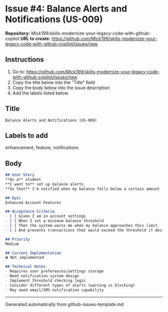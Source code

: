 # Issue #4: Balance Alerts and Notifications (US-009)

**Repository:** Mick199/skills-modernize-your-legacy-code-with-github-copilot
**URL to create:** https://github.com/Mick199/skills-modernize-your-legacy-code-with-github-copilot/issues/new

## Instructions
1. Go to: https://github.com/Mick199/skills-modernize-your-legacy-code-with-github-copilot/issues/new
2. Copy the title below into the "Title" field
3. Copy the body below into the issue description
4. Add the labels listed below

## Title
```
Balance Alerts and Notifications (US-009)
```

## Labels to add
enhancement, feature, notifications

## Body
```markdown
## User Story
**As a** student  
**I want to** set up balance alerts  
**So that** I'm notified when my balance falls below a certain amount  

## Epic
Enhanced Account Features

## Acceptance Criteria
- [ ] Given I am in account settings
- [ ] When I set a minimum balance threshold
- [ ] Then the system warns me when my balance approaches this limit
- [ ] And prevents transactions that would exceed the threshold if desired

## Priority
Medium

## Current Implementation
❌ Not implemented

## Technical Notes
- Requires user preferences/settings storage
- Need notification system design
- Implement threshold checking logic
- Consider different types of alerts (warning vs blocking)
- May need email/SMS notification capability
```

---
Generated automatically from github-issues-template.md
